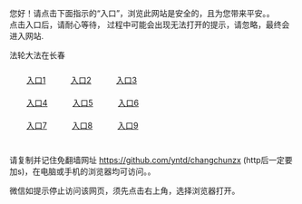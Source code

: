 您好！请点击下面指示的“入口”，浏览此网站是安全的，且为您带来平安。。 <br/>
点击入口后，请耐心等待， 过程中可能会出现无法打开的提示，请忽略，最终会进入网站. </br>

法轮大法在长春<br/>
<div style="padding:10px"><a style="margin:20px" target="_blank" href="https://d2sy79q2ztexo7.cloudfront.net/2Qpsp?cqodir" id="ccLink1" rel="nofollow">入口1</a> <a target="_blank" style="margin:20px" href="https://d17rn6if8r0hs2.cloudfront.net/2Qpsp?ahlcpixe" id="ccLink2" rel="nofollow">入口2</a> <a style="margin:20px" target="_blank" href="https://de2ru37llq0fi.cloudfront.net/2Qpsp?ewqcehu" id="ccLink3" rel="nofollow">入口3</a></div>

<div style="padding:10px" ><a style="margin:20px" target="_blank" href="https://d2sy79q2ztexo7.cloudfront.net/2Qpsp?cqodir" id="ccLink4" rel="nofollow">入口4</a> <a style="margin:20px" href="https://d17rn6if8r0hs2.cloudfront.net/2Qpsp?ahlcpixe" target="_blank" id="ccLink5" rel="nofollow">入口5</a> <a style="margin:20px" href="https://de2ru37llq0fi.cloudfront.net/2Qpsp?ewqcehu" target="_blank" id="ccLink6" rel="nofollow">入口6</a></div>

<div style="padding:10px"><a style="margin:20px" target="_blank" href="https://d2sy79q2ztexo7.cloudfront.net/2Qpsp?cqodir" id="ccLink7" rel="nofollow">入口7</a> <a style="margin:20px" href="https://d17rn6if8r0hs2.cloudfront.net/2Qpsp?ahlcpixe" target="_blank" id="ccLink8" rel="nofollow">入口8</a> <a style="margin:20px" target="_blank" href="https://de2ru37llq0fi.cloudfront.net/2Qpsp?ewqcehu" id="ccLink9" rel="nofollow">入口9</a></div>

<br/>



请复制并记住免翻墙网址 https://github.com/yntd/changchunzx (http后一定要加s)，在电脑或手机的浏览器均可访问。。<br/>

微信如提示停止访问该网页，须先点击右上角，选择浏览器打开。
